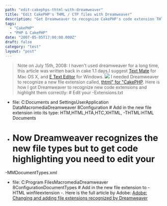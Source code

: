 ```yaml
---
path: "edit-cakephps-thtml-with-dreamweaver"
title: "Edit CakePHP's THML / CTP files with Dreamweaver"
description: "Get Dreamweaver to recognize CakePHP's code extension THTML and highlight it correctly."
tags: 
  - "CakePHP"
  - "PHP & CakePHP"
date: "2007-05-05T17:00:00.000Z"
draft: false
category: "test"
layout: "post"
---
```


> Note on July 15th, 2008: I haven't used dreamweaver for a long time, this article was written back in cake 1.1 days.I suggest [Text Mate](http://macromates.com/) for Mac OS X, and [E Text Editor](http://www.e-texteditor.com/) for Windows.
![](http://marcgrabanski.com/img/dreamweaver-thtml.gif)
I needed Dreamweaver to recognize a new file extension called, [thtml" for "CakePHP](http://cakephp.org). Here is how I got Dreamweaver to recognize new code extensions and highlight them correctly: # Edit your 
-Extensions.txt
- file: C:Documents and SettingsUserApplication DataMacromediaDreamweaver 8Configuration # Add in the new file extension into its type: HTM,HTML,HTA,HTC,XHTML, 
-THTML:HTML Documents
- # Now Dreamweaver recognizes the new file types but to get code highlighting you need to edit your 
-MMDocumentTypes.xml
- file: C:Program FilesMacromediaDreamweaver 8ConfigurationDocumentTypes # Add in the new file extension to 
-HTML winfileextension
-. Here is the full article by Adobe: [Adobe: Changing and adding file extensions recognized by Dreamweaver](http://kb.adobe.com/selfservice/viewContent.do?externalId=tn_16410&sliceId=2)